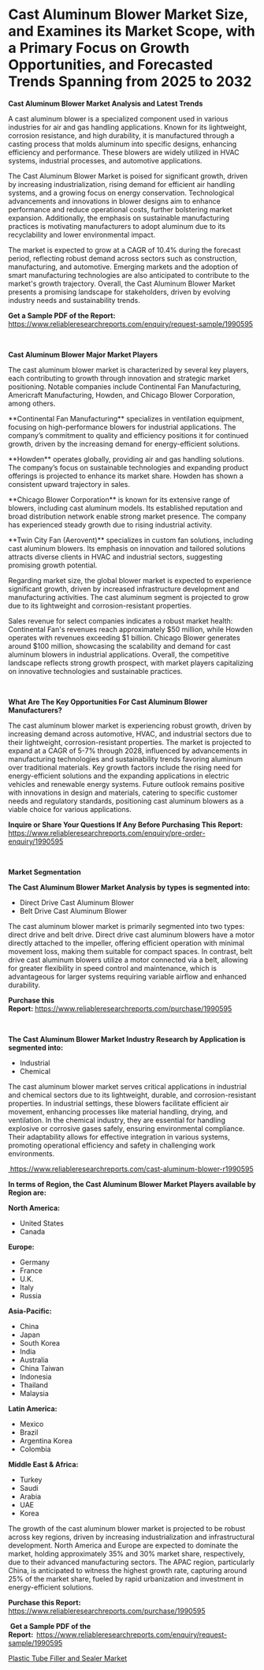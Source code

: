 <p><h1>Cast Aluminum Blower Market Size, and Examines its Market Scope, with a Primary Focus on Growth Opportunities, and Forecasted Trends Spanning from 2025 to 2032</h1></p><p><strong>Cast Aluminum Blower Market Analysis and Latest Trends</strong></p>
<p><p>A cast aluminum blower is a specialized component used in various industries for air and gas handling applications. Known for its lightweight, corrosion resistance, and high durability, it is manufactured through a casting process that molds aluminum into specific designs, enhancing efficiency and performance. These blowers are widely utilized in HVAC systems, industrial processes, and automotive applications.</p><p>The Cast Aluminum Blower Market is poised for significant growth, driven by increasing industrialization, rising demand for efficient air handling systems, and a growing focus on energy conservation. Technological advancements and innovations in blower designs aim to enhance performance and reduce operational costs, further bolstering market expansion. Additionally, the emphasis on sustainable manufacturing practices is motivating manufacturers to adopt aluminum due to its recyclability and lower environmental impact.</p><p>The market is expected to grow at a CAGR of 10.4% during the forecast period, reflecting robust demand across sectors such as construction, manufacturing, and automotive. Emerging markets and the adoption of smart manufacturing technologies are also anticipated to contribute to the market's growth trajectory. Overall, the Cast Aluminum Blower Market presents a promising landscape for stakeholders, driven by evolving industry needs and sustainability trends.</p></p>
<p><strong>Get a Sample PDF of the Report:&nbsp;</strong> <a href="https://www.reliableresearchreports.com/enquiry/request-sample/1990595?utm_campaign=3567&utm_medium=2&utm_source=Github&utm_content=ia&utm_term=10042025&utm_id=cast-aluminum-blower">https://www.reliableresearchreports.com/enquiry/request-sample/1990595</a></p>
<p>&nbsp;</p>
<p><strong>Cast Aluminum Blower Major Market Players</strong></p>
<p><p>The cast aluminum blower market is characterized by several key players, each contributing to growth through innovation and strategic market positioning. Notable companies include Continental Fan Manufacturing, Americraft Manufacturing, Howden, and Chicago Blower Corporation, among others.</p><p>**Continental Fan Manufacturing** specializes in ventilation equipment, focusing on high-performance blowers for industrial applications. The company’s commitment to quality and efficiency positions it for continued growth, driven by the increasing demand for energy-efficient solutions. </p><p>**Howden** operates globally, providing air and gas handling solutions. The company’s focus on sustainable technologies and expanding product offerings is projected to enhance its market share. Howden has shown a consistent upward trajectory in sales.</p><p>**Chicago Blower Corporation** is known for its extensive range of blowers, including cast aluminum models. Its established reputation and broad distribution network enable strong market presence. The company has experienced steady growth due to rising industrial activity.</p><p>**Twin City Fan (Aerovent)** specializes in custom fan solutions, including cast aluminum blowers. Its emphasis on innovation and tailored solutions attracts diverse clients in HVAC and industrial sectors, suggesting promising growth potential.</p><p>Regarding market size, the global blower market is expected to experience significant growth, driven by increased infrastructure development and manufacturing activities. The cast aluminum segment is projected to grow due to its lightweight and corrosion-resistant properties.</p><p>Sales revenue for select companies indicates a robust market health: Continental Fan's revenues reach approximately $50 million, while Howden operates with revenues exceeding $1 billion. Chicago Blower generates around $100 million, showcasing the scalability and demand for cast aluminum blowers in industrial applications. Overall, the competitive landscape reflects strong growth prospect, with market players capitalizing on innovative technologies and sustainable practices.</p></p>
<p>&nbsp;</p>
<p><strong>What Are The Key Opportunities For Cast Aluminum Blower Manufacturers?</strong></p>
<p><p>The cast aluminum blower market is experiencing robust growth, driven by increasing demand across automotive, HVAC, and industrial sectors due to their lightweight, corrosion-resistant properties. The market is projected to expand at a CAGR of 5-7% through 2028, influenced by advancements in manufacturing technologies and sustainability trends favoring aluminum over traditional materials. Key growth factors include the rising need for energy-efficient solutions and the expanding applications in electric vehicles and renewable energy systems. Future outlook remains positive with innovations in design and materials, catering to specific customer needs and regulatory standards, positioning cast aluminum blowers as a viable choice for various applications.</p></p>
<p><strong>Inquire or Share Your Questions If Any Before Purchasing This Report:</strong> <a href="https://www.reliableresearchreports.com/enquiry/pre-order-enquiry/1990595?utm_campaign=3567&utm_medium=2&utm_source=Github&utm_content=ia&utm_term=10042025&utm_id=cast-aluminum-blower">https://www.reliableresearchreports.com/enquiry/pre-order-enquiry/1990595</a></p>
<p>&nbsp;</p>
<p><strong>Market Segmentation</strong></p>
<p><strong>The Cast Aluminum Blower Market Analysis by types is segmented into:</strong></p>
<p><ul><li>Direct Drive Cast Aluminum Blower</li><li>Belt Drive Cast Aluminum Blower</li></ul></p>
<p><p>The cast aluminum blower market is primarily segmented into two types: direct drive and belt drive. Direct drive cast aluminum blowers have a motor directly attached to the impeller, offering efficient operation with minimal movement loss, making them suitable for compact spaces. In contrast, belt drive cast aluminum blowers utilize a motor connected via a belt, allowing for greater flexibility in speed control and maintenance, which is advantageous for larger systems requiring variable airflow and enhanced durability.</p></p>
<p><strong>Purchase this Report:&nbsp;</strong><a href="https://www.reliableresearchreports.com/purchase/1990595?utm_campaign=3567&utm_medium=2&utm_source=Github&utm_content=ia&utm_term=10042025&utm_id=cast-aluminum-blower">https://www.reliableresearchreports.com/purchase/1990595</a></p>
<p>&nbsp;</p>
<p><strong>The Cast Aluminum Blower Market Industry Research by Application is segmented into:</strong></p>
<p><ul><li>Industrial</li><li>Chemical</li></ul></p>
<p><p>The cast aluminum blower market serves critical applications in industrial and chemical sectors due to its lightweight, durable, and corrosion-resistant properties. In industrial settings, these blowers facilitate efficient air movement, enhancing processes like material handling, drying, and ventilation. In the chemical industry, they are essential for handling explosive or corrosive gases safely, ensuring environmental compliance. Their adaptability allows for effective integration in various systems, promoting operational efficiency and safety in challenging work environments.</p></p>
<p><a href="https://www.reliableresearchreports.com/cast-aluminum-blower-r1990595?utm_campaign=3567&utm_medium=2&utm_source=Github&utm_content=ia&utm_term=10042025&utm_id=cast-aluminum-blower">&nbsp;https://www.reliableresearchreports.com/cast-aluminum-blower-r1990595</a></p>
<p><strong>In terms of Region, the Cast Aluminum Blower Market Players available by Region are:</strong></p>
<p>
    <p> <strong> North America: </strong>
        <ul>
            <li>United States</li>
            <li>Canada</li>
        </ul>
        </p> 
    <p> <strong> Europe: </strong>
        <ul>
            <li>Germany</li>
            <li>France</li>
            <li>U.K.</li>
            <li>Italy</li>
            <li>Russia</li>
        </ul>
        </p> 
    <p> <strong> Asia-Pacific: </strong>
        <ul>
            <li>China</li>
            <li>Japan</li>
            <li>South Korea</li>
            <li>India</li>
            <li>Australia</li>
            <li>China Taiwan</li>
            <li>Indonesia</li>
            <li>Thailand</li>
            <li>Malaysia</li>
        </ul>
        </p> 
    <p> <strong> Latin America: </strong>
        <ul>
            <li>Mexico</li>
            <li>Brazil</li>
            <li>Argentina Korea</li>
            <li>Colombia</li>
        </ul>
        </p> 
    <p> <strong> Middle East & Africa: </strong>
        <ul>
            <li>Turkey</li>
            <li>Saudi</li>
            <li>Arabia</li>
            <li>UAE</li>
            <li>Korea</li>
        </ul>
    </p>
    </p>
<p><p>The growth of the cast aluminum blower market is projected to be robust across key regions, driven by increasing industrialization and infrastructural development. North America and Europe are expected to dominate the market, holding approximately 35% and 30% market share, respectively, due to their advanced manufacturing sectors. The APAC region, particularly China, is anticipated to witness the highest growth rate, capturing around 25% of the market share, fueled by rapid urbanization and investment in energy-efficient solutions.</p></p>
<p><strong>Purchase this Report: </strong><a href="https://www.reliableresearchreports.com/purchase/1990595?utm_campaign=3567&utm_medium=2&utm_source=Github&utm_content=ia&utm_term=10042025&utm_id=cast-aluminum-blower">https://www.reliableresearchreports.com/purchase/1990595</a></p>
<p>&nbsp;<strong>Get a Sample PDF of the Report:&nbsp;&nbsp;</strong><a href="https://www.reliableresearchreports.com/enquiry/request-sample/1990595?utm_campaign=3567&utm_medium=2&utm_source=Github&utm_content=ia&utm_term=10042025&utm_id=cast-aluminum-blower">https://www.reliableresearchreports.com/enquiry/request-sample/1990595</a></p>
<p><strong></strong></p>
<p><p><a href="https://github.com/pilukypalis/Market-Research-Report-List-1/blob/main/plastic-tube-filler-and-sealer-market.md?utm_campaign=3567&utm_medium=2&utm_source=Github&utm_content=ia&utm_term=10042025&utm_id=cast-aluminum-blower">Plastic Tube Filler and Sealer Market</a></p></p>